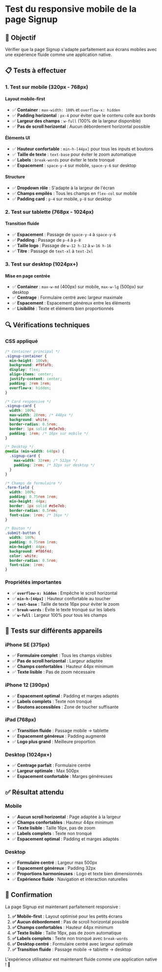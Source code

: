 # Test du responsive mobile de la page Signup

## 🎯 Objectif
Vérifier que la page Signup s'adapte parfaitement aux écrans mobiles avec une expérience fluide comme une application native.

## 📋 Tests à effectuer

### 1. Test sur mobile (320px - 768px)

#### Layout mobile-first
- ✅ **Container** : `max-width: 100%` et `overflow-x: hidden`
- ✅ **Padding horizontal** : `px-4` pour éviter que le contenu colle aux bords
- ✅ **Largeur des champs** : `w-full` (100% de la largeur disponible)
- ✅ **Pas de scroll horizontal** : Aucun débordement horizontal possible

#### Éléments UI
- ✅ **Hauteur confortable** : `min-h-[44px]` pour tous les inputs et boutons
- ✅ **Taille de texte** : `text-base` pour éviter le zoom automatique
- ✅ **Labels** : `break-words` pour éviter le texte tronqué
- ✅ **Espacement** : `space-y-4` sur mobile, `space-y-6` sur desktop

#### Structure
- ✅ **Dropdown rôle** : S'adapte à la largeur de l'écran
- ✅ **Champs empilés** : Tous les champs en `flex-col` sur mobile
- ✅ **Padding card** : `p-4` sur mobile, `p-8` sur desktop

### 2. Test sur tablette (768px - 1024px)

#### Transition fluide
- ✅ **Espacement** : Passage de `space-y-4` à `space-y-6`
- ✅ **Padding** : Passage de `p-4` à `p-8`
- ✅ **Taille logo** : Passage de `w-12 h-12` à `w-16 h-16`
- ✅ **Titre** : Passage de `text-xl` à `text-2xl`

### 3. Test sur desktop (1024px+)

#### Mise en page centrée
- ✅ **Container** : `max-w-md` (400px) sur mobile, `max-w-lg` (500px) sur desktop
- ✅ **Centrage** : Formulaire centré avec largeur maximale
- ✅ **Espacement** : Espacement généreux entre les éléments
- ✅ **Lisibilité** : Texte et éléments bien proportionnés

## 🔍 Vérifications techniques

### CSS appliqué
```css
/* Container principal */
.signup-container {
  min-height: 100vh;
  background: #f9fafb;
  display: flex;
  align-items: center;
  justify-content: center;
  padding: 2rem 1rem;
  overflow-x: hidden;
}

/* Card responsive */
.signup-card {
  width: 100%;
  max-width: 28rem; /* 448px */
  background: white;
  border-radius: 0.5rem;
  border: 1px solid #e5e7eb;
  padding: 1rem; /* 16px sur mobile */
}

/* Desktop */
@media (min-width: 640px) {
  .signup-card {
    max-width: 32rem; /* 512px */
    padding: 2rem; /* 32px sur desktop */
  }
}

/* Champs de formulaire */
.form-field {
  width: 100%;
  padding: 0.75rem 1rem;
  min-height: 44px;
  border: 1px solid #e5e7eb;
  border-radius: 0.5rem;
  font-size: 1rem; /* 16px */
}

/* Bouton */
.submit-button {
  width: 100%;
  padding: 0.75rem 1rem;
  min-height: 44px;
  background: #f86f4d;
  color: white;
  border-radius: 0.5rem;
  font-size: 1rem;
}
```

### Propriétés importantes
- ✅ **`overflow-x: hidden`** : Empêche le scroll horizontal
- ✅ **`min-h-[44px]`** : Hauteur confortable au toucher
- ✅ **`text-base`** : Taille de texte 16px pour éviter le zoom
- ✅ **`break-words`** : Évite le texte tronqué sur les labels
- ✅ **`w-full`** : Largeur 100% pour tous les champs

## 📱 Tests sur différents appareils

### iPhone SE (375px)
- ✅ **Formulaire complet** : Tous les champs visibles
- ✅ **Pas de scroll horizontal** : Largeur adaptée
- ✅ **Champs confortables** : Hauteur 44px minimum
- ✅ **Texte lisible** : Pas de zoom nécessaire

### iPhone 12 (390px)
- ✅ **Espacement optimal** : Padding et marges adaptés
- ✅ **Labels complets** : Texte non tronqué
- ✅ **Boutons accessibles** : Zone de toucher suffisante

### iPad (768px)
- ✅ **Transition fluide** : Passage mobile → tablette
- ✅ **Espacement généreux** : Padding augmenté
- ✅ **Logo plus grand** : Meilleure proportion

### Desktop (1024px+)
- ✅ **Centrage parfait** : Formulaire centré
- ✅ **Largeur optimale** : Max 500px
- ✅ **Espacement confortable** : Marges généreuses

## ✅ Résultat attendu

### Mobile
- ✅ **Aucun scroll horizontal** : Page adaptée à la largeur
- ✅ **Champs confortables** : Hauteur 44px minimum
- ✅ **Texte lisible** : Taille 16px, pas de zoom
- ✅ **Labels complets** : Texte non tronqué
- ✅ **Espacement optimal** : Padding et marges adaptés

### Desktop
- ✅ **Formulaire centré** : Largeur max 500px
- ✅ **Espacement généreux** : Padding 32px
- ✅ **Proportions harmonieuses** : Logo et texte bien dimensionnés
- ✅ **Expérience fluide** : Navigation et interaction naturelles

## 🎉 Confirmation

La page Signup est maintenant parfaitement responsive :

1. **✅ Mobile-first** : Layout optimisé pour les petits écrans
2. **✅ Aucun débordement** : Pas de scroll horizontal possible
3. **✅ Champs confortables** : Hauteur 44px minimum
4. **✅ Texte lisible** : Taille 16px, pas de zoom automatique
5. **✅ Labels complets** : Texte non tronqué avec `break-words`
6. **✅ Desktop centré** : Formulaire centré avec largeur optimale
7. **✅ Transition fluide** : Passage mobile → tablette → desktop

L'expérience utilisateur est maintenant fluide comme une application native ! 🎉
